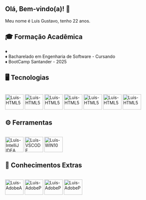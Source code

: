## Olá, Bem-vindo(a)! 🥰

Meu nome é Luis Gustavo, tenho 22 anos.


## 🎓 Formação Acadêmica

♦️                                
♦️ Bacharelado em Engenharia de Software - Cursando                        
♦️ BootCamp Santander - 2025                  

## 🖥 Tecnologias

<div style="display: inline_block"><br>
   <img align="center" alt="Luis-HTML5" height="50" width="60" src="https://cdn.jsdelivr.net/gh/devicons/devicon@latest/icons/python/python-original.svg" />
    <img align="center" alt="Luis-HTML5" height="50" width="60" src="https://cdn.jsdelivr.net/gh/devicons/devicon@latest/icons/git/git-original.svg" />
    <img align="center" alt="Luis-HTML5" height="50" width="60" src="https://cdn.jsdelivr.net/gh/devicons/devicon@latest/icons/github/github-original.svg" />
    <img align="center" alt="Luis-HTML5" height="50" width="60" src="https://cdn.jsdelivr.net/gh/devicons/devicon@latest/icons/javascript/javascript-original.svg" />
   <img align="center" alt="Luis-HTML5" height="50" width="60" src="https://cdn.jsdelivr.net/gh/devicons/devicon@latest/icons/html5/html5-original-wordmark.svg" />
    <img align="center" alt="Luis-HTML5" height="50" width="60" src="https://cdn.jsdelivr.net/gh/devicons/devicon@latest/icons/css3/css3-original-wordmark.svg" />
  <img align="center" alt="Luis-HTML5" height="50" width="60" src="https://cdn.jsdelivr.net/gh/devicons/devicon@latest/icons/mysql/mysql-original.svg" />
</div>

            
          
          


## ⚙ Ferramentas


<div style="display: inline_block"><br>
  <img align="center" alt="Luis-IntelliJ IDEA" height="50" width="60" src="https://cdn.jsdelivr.net/gh/devicons/devicon@latest/icons/intellij/intellij-original.svg" />
  <img align="center" alt="Luis-VSCODE" height="50" width="60" src="https://cdn.jsdelivr.net/gh/devicons/devicon@latest/icons/vscode/vscode-original.svg" />
   <img align="center" alt="Luis-WIN10" height="50" width="60" src="https://cdn.jsdelivr.net/gh/devicons/devicon@latest/icons/windows11/windows11-original.svg" />
</div>

## 🎴 Conhecimentos Extras

<div style="display: inline_block"><br>
  <img align="center" alt="Luis-AdobeA" height="50" width="60" src="https://cdn.jsdelivr.net/gh/devicons/devicon@latest/icons/illustrator/illustrator-plain.svg" />
  <img align="center" alt="Luis-AdobeP" height="50" width="60" src="https://cdn.jsdelivr.net/gh/devicons/devicon@latest/icons/photoshop/photoshop-original.svg" />
   <img align="center" alt="Luis-AdobeP" height="50" width="60" src="https://cdn.jsdelivr.net/gh/devicons/devicon@latest/icons/premierepro/premierepro-plain.svg" />
   <img align="center" alt="Luis-AdobeP" height="50" width="60" src="https://cdn.jsdelivr.net/gh/devicons/devicon@latest/icons/canva/canva-original.svg" />
  
</div>

